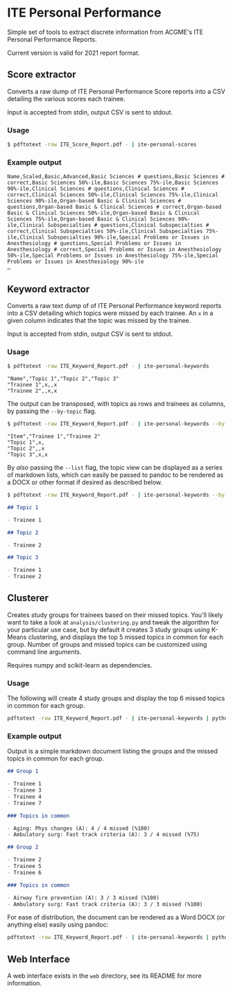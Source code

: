 # ITE Personal Performance

Simple set of tools to extract discrete information from ACGME's ITE Personal
Performance Reports.

Current version is valid for 2021 report format.

## Score extractor

Converts a raw dump of ITE Personal Performance Score reports into
a CSV detailing the various scores each trainee.

Input is accepted from stdin, output CSV is sent to stdout.

### Usage

```bash
$ pdftotext -raw ITE_Score_Report.pdf - | ite-personal-scores
```

### Example output

```csv
Name,Scaled,Basic,Advanced,Basic Sciences # questions,Basic Sciences # correct,Basic Sciences 50%-ile,Basic Sciences 75%-ile,Basic Sciences 90%-ile,Clinical Sciences # questions,Clinical Sciences # correct,Clinical Sciences 50%-ile,Clinical Sciences 75%-ile,Clinical Sciences 90%-ile,Organ-based Basic & Clinical Sciences # questions,Organ-based Basic & Clinical Sciences # correct,Organ-based Basic & Clinical Sciences 50%-ile,Organ-based Basic & Clinical Sciences 75%-ile,Organ-based Basic & Clinical Sciences 90%-ile,Clinical Subspecialties # questions,Clinical Subspecialties # correct,Clinical Subspecialties 50%-ile,Clinical Subspecialties 75%-ile,Clinical Subspecialties 90%-ile,Special Problems or Issues in Anesthesiology # questions,Special Problems or Issues in Anesthesiology # correct,Special Problems or Issues in Anesthesiology 50%-ile,Special Problems or Issues in Anesthesiology 75%-ile,Special Problems or Issues in Anesthesiology 90%-ile
…
```

## Keyword extractor

Converts a raw text dump of of ITE Personal Performance keyword reports into a
CSV detailing which topics were missed by each trainee. An `x` in a given
column indicates that the topic was missed by the trainee.

Input is accepted from stdin, output CSV is sent to stdout.

### Usage

```bash
$ pdftotext -raw ITE_Keyword_Report.pdf - | ite-personal-keywords
```

```csv
"Name","Topic 1","Topic 2","Topic 3"
"Trainee 1",x,,x
"Trainee 2",,x,x
```

The output can be transposed, with topics as rows and trainees as columns, by passing the `--by-topic` flag.

```bash
$ pdftotext -raw ITE_Keyword_Report.pdf - | ite-personal-keywords --by-topic
```

```csv
"Item","Trainee 1","Trainee 2"
"Topic 1",x,
"Topic 2",,x
"Topic 3",x,x
```
By _also_ passing the `--list` flag, the topic view can be displayed as a series of markdown lists, which can easily be passed to pandoc to be rendered as a DOCX or other format if desired as described below.

```bash
$ pdftotext -raw ITE_Keyword_Report.pdf - | ite-personal-keywords --by-topic --list
```

```markdown
## Topic 1

- Trainee 1

## Topic 2

- Trainee 2

## Topic 3

- Trainee 1
- Trainee 2
```


## Clusterer

Creates study groups for trainees based on their missed topics. You'll likely
want to take a look at `analysis/clustering.py` and tweak the algorithm for
your particular use case, but by default it creates 3 study groups using
K-Means clustering, and displays the top 5 missed topics in common for each
group. Number of groups and missed topics can be customized using command line
arguments.

Requires numpy and scikit-learn as dependencies.

### Usage

The following will create 4 study groups and display the top 6 missed topics in
common for each group.

```bash
pdftotext -raw ITE_Keyword_Report.pdf - | ite-personal-keywords | python analysis/clustering.py 4 6
```

### Example output

Output is a simple markdown document listing the groups and the missed topics
in common for each group.


```markdown
## Group 1

- Trainee 1
- Trainee 3
- Trainee 4
- Trainee 7

### Topics in common

- Aging: Phys changes (A): 4 / 4 missed (%100)
- Ambulatory surg: Fast track criteria (A): 3 / 4 missed (%75)

## Group 2

- Trainee 2
- Trainee 5
- Trainee 6

### Topics in common

- Airway fire prevention (A): 3 / 3 missed (%100)
- Ambulatory surg: Fast track criteria (A): 3 / 3 missed (%100)
```

For ease of distribution, the document can be rendered as a Word DOCX (or
anything else) easily using pandoc:

```bash
pdftotext -raw ITE_Keyword_Report.pdf - | ite-personal-keywords | python analysis/clustering.py | pandoc -i -f markdown -o study-groups.docx
```

## Web Interface

A web interface exists in the `web` directory, see its README for more
information.
